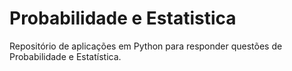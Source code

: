 # Probabilidade e Estatistica
Repositório de aplicações em Python para responder questões de Probabilidade e Estatística.
